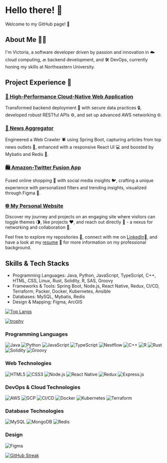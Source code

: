 # Hello there! 👋

Welcome to my GitHub page! 🎉

## About Me 🙋‍♂️

I'm Victoria, a software developer driven by passion and innovation in ☁️ cloud computing, 🔙 backend development, and 🛠 DevOps, currently honing my skills at Northeastern University. 

## Project Experience 💼

### [🚀 High-Performance Cloud-Native Web Application](https://github.com/dxu104/webapp-submit)
Transformed backend deployment 🔄 with secure data practices 🔒, developed robust RESTful APIs ⚙️, and set up advanced AWS networking 🌐.

### [📰 News Aggregator](https://github.com/dxu104/News_Aggregator)
Engineered a Web Crawler 🕷 using Spring Boot, capturing articles from top news outlets 📰, enhanced with a responsive React UI 💻 and boosted by Mybatis and Redis 🚀.

### [🛍️ Amazon-Twitter Fusion App](https://youtu.be/OEGvcgRMMZo)
Fused online shopping 🛒 with social media insights 🐦, crafting a unique experience with personalized filters and trending insights, visualized through Figma 🎨.

### [🌐 My Personal Website](https://www.ethanxu.tech)
Discover my journey and projects on an engaging site where visitors can toggle themes 🌗, like projects ❤️, and reach out directly 💬 - a nexus for networking and collaboration 🤝.

Feel free to explore my repositories 📂, connect with me on [LinkedIn](https://www.linkedin.com/in/ethan-xu1/)💼, and have a look at my [resume](https://www.ethanxu.tech/#/resume) 📄 for more information on my professional background.



## Skills & Tech Stacks
- Programming Languages: Java, Python, JavaScript, TypeScript, C++, HTML, CSS, Linux, Rust, Solidity, R, SAS, Groovy
- Frameworks & Tools: Spring Boot, Node.js, React Native, Redux, CI/CD, Terraform, Packer, Docker, Kubernetes, Ansible
- Databases: MySQL, Mybatis, Redis
- Design & Mapping: Figma, ArcGIS



<!-- [![YourGithubUsername's github stats](https://github-readme-stats.vercel.app/api?username=dxu104)](https://github.com/anuraghazra/github-readme-stats) -->


[![Top Langs](https://github-readme-stats.vercel.app/api/top-langs/?username=dxu104)](https://github.com/anuraghazra/github-readme-stats)

[![trophy](https://github-profile-trophy.vercel.app/?username=dxu104)](https://github.com/ryo-ma/github-profile-trophy)


### Programming Languages
![Java](https://img.shields.io/badge/-Java-007396?style=flat-square&logo=java&logoColor=white)
![Python](https://img.shields.io/badge/-Python-3776AB?style=flat-square&logo=python&logoColor=white)
![JavaScript](https://img.shields.io/badge/-JavaScript-F7DF1E?style=flat-square&logo=javascript&logoColor=black)
![TypeScript](https://img.shields.io/badge/-TypeScript-007ACC?style=flat-square&logo=typescript&logoColor=white)
![Nextflow](https://img.shields.io/badge/-Nextflow-3ACD7B?style=flat-square&logo=Nextflow&logoColor=white)
![C++](https://img.shields.io/badge/-C++-00599C?style=flat-square&logo=cplusplus&logoColor=white)
![R](https://img.shields.io/badge/-R-276DC3?style=flat-square&logo=r&logoColor=white)
![Rust](https://img.shields.io/badge/-Rust-000000?style=flat-square&logo=rust&logoColor=white)
![Solidity](https://img.shields.io/badge/-Solidity-363636?style=flat-square&logo=solidity&logoColor=white)
![Groovy](https://img.shields.io/badge/-Groovy-4298B8?style=flat-square&logo=apache-groovy&logoColor=white)

### Web Technologies
![HTML5](https://img.shields.io/badge/-HTML5-E34F26?style=flat-square&logo=html5&logoColor=white)
![CSS3](https://img.shields.io/badge/-CSS3-1572B6?style=flat-square&logo=css3&logoColor=white)
![Node.js](https://img.shields.io/badge/-Node.js-339933?style=flat-square&logo=nodedotjs&logoColor=white)
![React Native](https://img.shields.io/badge/-React_Native-20232A?style=flat-square&logo=react&logoColor=61DAFB)
![Redux](https://img.shields.io/badge/-Redux-764ABC?style=flat-square&logo=redux&logoColor=white)
![Express.js](https://img.shields.io/badge/-Express.js-000000?style=flat-square&logo=Express&logoColor=white)

### DevOps & Cloud Technologies
![AWS](https://img.shields.io/badge/-AWS-232F3E?style=flat-square&logo=amazon-aws&logoColor=white)
![GCP](https://img.shields.io/badge/-GCP-4285F4?style=flat-square&logo=google-cloud&logoColor=white)
![CI/CD](https://img.shields.io/badge/-CI_CD-2088FF?style=flat-square&logo=github-actions&logoColor=white)
![Docker](https://img.shields.io/badge/-Docker-2496ED?style=flat-square&logo=docker&logoColor=white)
![Kubernetes](https://img.shields.io/badge/-Kubernetes-326CE5?style=flat-square&logo=kubernetes&logoColor=white)
![Terraform](https://img.shields.io/badge/-Terraform-623CE4?style=flat-square&logo=terraform&logoColor=white)


### Database Technologies
![MySQL](https://img.shields.io/badge/-MySQL-4479A1?style=flat-square&logo=mysql&logoColor=white)
![MongoDB](https://img.shields.io/badge/-MongoDB-47A248?style=flat-square&logo=mongodb&logoColor=white)
![Redis](https://img.shields.io/badge/-Redis-DC382D?style=flat-square&logo=redis&logoColor=white)

### Design
![Figma](https://img.shields.io/badge/-Figma-F24E1E?style=flat-square&logo=figma&logoColor=white)


[![GitHub Streak](https://github-readme-streak-stats.herokuapp.com/?user=dxu104)](https://git.io/streak-stats)
